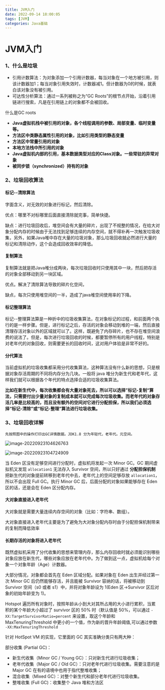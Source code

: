 ```yaml
---
title: JVM入门
date: 2022-09-14 18:00:05
tags: [JVM]
categories: Java基础
---
```

# JVM入门

### 1、什么是垃圾

- 引用计数算法：为对象添加一个引用计数器，每当对象在一个地方被引用，则该计数器加1；每当对象引用失效时，计数器减1。但计数器为0的时候，就表白该对象没有被引用。
- 可达性分析算法：通过一系列被称之为“GC Roots”的根节点开始，沿着引用链进行搜索，凡是在引用链上的对象都不会被回收。

什么是GC roots

- **Java虚拟机栈中被引用的对象，各个线程调用的参数、局部变量、临时变量等。**
- **方法区中类静态属性引用的对象，比如引用类型的静态变量**
- **方法区中常量引用的对象**
- **本地方法栈中所引用的对象**
- **Java虚拟机内部的引用，基本数据类型对应的Class对象。一些常驻的异常对象**
- **被同步锁（synchronized）持有的对象**



### 2、垃圾回收算法

#### 标记--清除算法

  字面含义，对无效的对象进行标记，然后清除。

优点：哪里不对标哪里后面直接清除就完事，简单快捷。

缺点：进行垃圾回收后，堆空间会有大量的碎片，出现了不规整的情况，在给大对象分配内存的时候由于无法找到足够连续的内存空间，就不得补再一次触发垃圾收集，另外，如果Java堆中存在大量的垃圾对象，那么垃圾回收就必然进行大量的标记和清除动作，这个会造成回收效率的降低。



#### 复制算法

  复制算法就是把Java堆分成两块，每次垃圾回收时只使用其中一块，然后把存活的对象全部移动到另一块区域。

优点。解决了清除算法导致的碎片化空间，

缺点，每次只使用堆空间的一半，造成了java堆空间使用率的下降。



#### 标记整理算法

​	标记--整理算法算是一种折中的垃圾收集算法，在对象标记的过程，和前面两个执行的是一样步骤。但是，进行标记之后，存活的对象会移动到堆的一端，然后直接清理存活对象以外的区域就可以了。这样，既避免了内存碎片，也不存在堆空间浪费的说法了。但是，每次进行垃圾回收的时候，都要暂停所有的用户线程，特别是对老年代的对象回收，则需要更长的回收时间，这对用户体验是非常不好的。

#### 分代算法

​	当前虚拟机的垃圾收集都采用分代收集算法，这种算法没有什么新的思想，只是根据对象存活周期的不同将内存分为几块。一般将 java 堆分为新生代和老年代，这样我们就可以根据各个年代的特点选择合适的垃圾收集算法。

**比如在新生代中，每次收集都会有大量对象死去，所以可以选择”标记-复制“算法，只需要付出少量对象的复制成本就可以完成每次垃圾收集。而老年代的对象存活几率是比较高的，而且没有额外的空间对它进行分配担保，所以我们必须选择“标记-清除”或“标记-整理”算法进行垃圾收集。**



### 3、垃圾回收详解

 	先按照图中的操作打印出GC详情数据。JDK1.8 分为年轻代，老年代。元空间。



![image-20220923104626763](https://blog.minkimm.cn/images/mink.jpg)

![image-20220923104724909](http://114.55.238.234:9000/images\image-20220923104724909.png)





当 Eden 区没有足够空间进行分配时，虚拟机将发起一次 Minor GC。GC 期间虚拟机又发现 `allocation1` 无法存入 Survivor 空间，所以只好通过 **分配担保机制** 把新生代的对象提前转移到老年代中去，老年代上的空间足够存放 `allocation1`，所以不会出现 Full GC。执行 Minor GC 后，后面分配的对象如果能够存在 Eden 区的话，还是会在 Eden 区分配内存。

#### 大对象直接进入老年代

大对象就是需要大量连续内存空间的对象（比如：字符串、数组）。

大对象直接进入老年代主要是为了避免为大对象分配内存时由于分配担保机制带来的复制而降低效率

####  长期存活的对象将进入老年代

既然虚拟机采用了分代收集的思想来管理内存，那么内存回收时就必须能识别哪些对象应放在新生代，哪些对象应放在老年代中。为了做到这一点，虚拟机给每个对象一个对象年龄（Age）计数器。

大部分情况，对象都会首先在 Eden 区域分配。如果对象在 Eden 出生并经过第一次 Minor GC 后仍然能够存活，并且能被 Survivor 容纳的话，将被移动到 Survivor 空间（s0 或者 s1）中，并将对象年龄设为 1(Eden 区->Survivor 区后对象的初始年龄变为 1)。

Hotspot 遍历所有对象时，按照年龄从小到大对其所占用的大小进行累积，当累积的某个年龄大小超过了 survivor 区的 50% 时（默认值是 50%，可以通过 `-XX:TargetSurvivorRatio=percent` 来设置，取这个年龄和 MaxTenuringThreshold 中更小的一个值，作为新的晋升年龄阈值,可以通过参数 `-XX:MaxTenuringThreshold`

针对 HotSpot VM 的实现，它里面的 GC 其实准确分类只有两大种：

部分收集 (Partial GC)：

- 新生代收集（Minor GC / Young GC）：只对新生代进行垃圾收集；
- 老年代收集（Major GC / Old GC）：只对老年代进行垃圾收集。需要注意的是 Major GC 在有的语境中也用于指代整堆收集；
- 混合收集（Mixed GC）：对整个新生代和部分老年代进行垃圾收集。
- 整堆收集 (Full GC)：收集整个 Java 堆和方法区 


